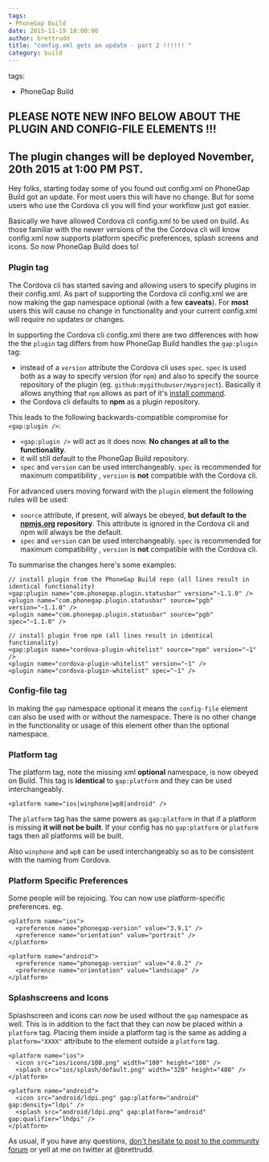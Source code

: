 ```yaml
---
tags:
- PhoneGap Build
date: 2015-11-19 18:00:00
author: brettrudd
title: "config.xml gets an update - part 2 !!!!!! "
category: build
---
```

tags:
- PhoneGap Build

## PLEASE NOTE NEW INFO BELOW ABOUT THE PLUGIN AND CONFIG-FILE ELEMENTS !!!

## The plugin changes will be deployed November, 20th 2015 at 1:00 PM PST.

Hey folks, starting today some of you found out config.xml on PhoneGap Build got an update. For most users this will have no change. But for some users who use the Cordova cli you will find your workflow just got easier.

Basically we have allowed Cordova cli config.xml to be used on build.  As those familiar with the newer versions of the the Cordova cli will know config.xml now supports platform specific preferences, splash screens and icons.  So now PhoneGap Build does to!

### Plugin tag

The Cordova cli has started saving and allowing users to specify plugins in their config.xml.  As part of supporting the Cordova cli config.xml we are now making the gap namespace optional (with a few **caveats**).  For **most** users this will cause no change in functionality and your current config.xml will require no updates or changes.

In supporting the Cordova cli config.xml there are two differences with how the the `plugin` tag differs from how PhoneGap Build handles the `gap:plugin` tag:

* instead of a `version` attribute the Cordova cli uses `spec`. `spec` is used both as a way to specify version (for `npm`) and also to specify the source repository of the plugin (eg. `github:mygithubuser/myproject`). Basically it allows anything that `npm` allows as part of it's [install command](https://docs.npmjs.com/cli/install).
* the Cordova cli defaults to **npm** as a plugin repository.

This leads to the following backwards-compatible compromise for `<gap:plugin />`:

* `<gap:plugin />` will act as it does now.  **No changes at all to the functionality**.
* it will still default to the PhoneGap Build repository.
* `spec` and `version` can be used interchangeably. `spec` is recommended for maximum compatibility , `version` is **not** compatible with the Cordova cli.

For advanced users moving forward with the `plugin` element the following rules will be used:

* `source` attribute, if present, will always be obeyed, **but default to the [npmjs.org](https://www.npmjs.org) repository**.  This attribute is ignored in the Cordova cli and npm will always be the default.
* `spec` and `version` can be used interchangeably. `spec` is recommended for maximum compatibility , `version` is **not** compatible with the Cordova cli.

To summarise the changes here's some examples:

    // install plugin from the PhoneGap Build repo (all lines result in identical functionality)
    <gap:plugin name="com.phonegap.plugin.statusbar" version="~1.1.0" />
    <plugin name="com.phonegap.plugin.statusbar" source="pgb" version="~1.1.0" />
    <plugin name="com.phonegap.plugin.statusbar" source="pgb" spec="~1.1.0" />

    // install plugin from npm (all lines result in identical functionality)
    <gap:plugin name="cordova-plugin-whitelist" source="npm" version="~1" />
    <plugin name="cordova-plugin-whitelist" version="~1" />
    <plugin name="cordova-plugin-whitelist" spec="~1" />

### Config-file tag

In making the `gap` namespace optional it means the `config-file` element can also be used with or
without the namespace. There is no other change in the functionality or usage of this element other than the optional namespace.

### Platform tag

The platform tag, note the missing xml **optional** namespace, is now obeyed on Build.  This tag is **identical** to `gap:platform` and they can be used interchangeably.

    <platform name="ios|winphone|wp8|android" />

The `platform` tag has the same powers as `gap:platform` in that if a platform is missing **it will not be built**. If your config has no `gap:platform` or `platform` tags then all platforms will be built.

Also `winphone` and `wp8` can be used interchangeably so as to be consistent with the naming from Cordova.

### Platform Specific Preferences

Some people will be rejoicing.  You can now use platform-specific preferences.  eg.

    <platform name="ios">
      <preference name="phonegap-version" value="3.9.1" />
      <preference name="orientation" value="portrait" />
    </platform>

    <platform name="android">
      <preference name="phonegap-version" value="4.0.2" />
      <preference name="orientation" value="landscape" />
    </platform>

### Splashscreens and Icons

Splashscreen and icons can now be used without the `gap` namespace as well. This is in addition to the fact that they can now be placed within a `platform` tag. Placing them inside a platform tag is the same as adding a `platform="XXXX"` attribute to the element outside a `platform` tag.

    <platform name="ios">
      <icon src="ios/icons/100.png" width="100" height="100" />
      <splash src="ios/splash/default.png" width="320" height="480" />
    </platform>

    <platform name="android">
      <icon src="android/ldpi.png" gap:platform="android" gap:density="ldpi" />
      <splash src="android/ldpi.png" gap:platform="android" gap:qualifier="lhdpi" />
    </platform>

As usual, if you have any questions, <a href="https://community.phonegap.com">don't hesitate to post to the community forum</a> or yell at me on twitter at @brettrudd.
